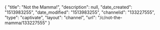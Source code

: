 {
    "title": "Not the Mamma!",
    "description": null,
    "date_created": "1513983255",
    "date_modified": "1513983255",
    "channelid": "133227555",
    "type": "captivate",
    "layout": "channel",
    "url": "\/c\/not-the-mamma\/133227555"
}